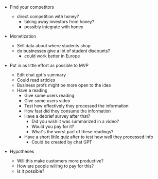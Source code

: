 - Find your competitors
	- direct competition with honey?
		- taking away investors from honey?
		- possibly integrate with honey
- Monetization
	- Sell data about where students shop
	- do businesses give a lot of student discounts?
		- could work better in Europe

- Put in as little effort as possible to MVP
	- Edit chat gpt's summary
	- Could read articles
	- Business profs might be more open to the idea
	- Have a reading
		- Give some users reading
		- Give some users video
		- Test how effectively they processed the information
		- How fast did they consume the information
		- Have a debrief survey after that?
			- Did you wish it was summarized in a video?
			- Would you pay for it?
			- What's the worst part of these readings?
		- Have a short little quiz after to test how well they processed info
			- Could be created by chat GPT
- Hypotheses
	- Will this make customers more productive?
	- How are people willing to pay for this?
	- Is it possible?
